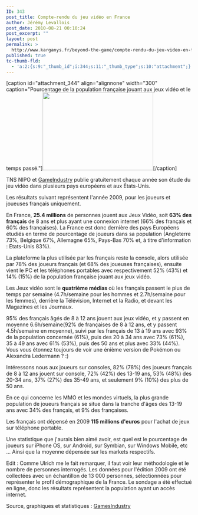 ```yaml
---
ID: 343
post_title: Compte-rendu du jeu vidéo en France
author: Jérémy Levallois
post_date: 2010-08-21 00:10:24
post_excerpt: ""
layout: post
permalink: >
  http://www.karganys.fr/beyond-the-game/compte-rendu-du-jeu-video-en-france/
published: true
tc-thumb-fld:
  - 'a:2:{s:9:"_thumb_id";i:344;s:11:"_thumb_type";s:10:"attachment";}'
---
```

[caption id="attachment_344" align="alignnone" width="300" caption="Pourcentage de la population française jouant aux jeux vidéo et le temps passé."]<a href="http://www.karganys.fr/wp-content/uploads/2010/08/TG09_FR_Gaming_Hours_Population_DEF_tn5.jpg"><img src="http://www.karganys.fr/wp-content/uploads/2010/08/TG09_FR_Gaming_Hours_Population_DEF_tn5-300x211.jpg" alt="" title="TG09_FR_Gaming_Hours_Population_DEF_tn5" width="300" height="211" class="size-medium wp-image-344" /></a>[/caption]

TNS NIPO et <a href="http://www.gamesindustry.com/company/542/service?doingbusinessin=1" target="_blank">GameIndustry</a> publie gratuitement chaque année son étude du jeu vidéo dans plusieurs pays européens et aux États-Unis.

Les résultats suivant représentent l'année 2009, pour les joueurs et joueuses français uniquement.

En France, <strong>25.4 millions</strong> de personnes jouent aux Jeux Vidéo, soit <strong>63% des français</strong> de 8 ans et plus ayant une connexion internet (66% des français et 60% des françaises). La France est donc dernière des pays Européens étudiés en terme de pourcentage de joueurs dans sa population (Angleterre 73%, Belgique 67%, Allemagne 65%, Pays-Bas 70% et, à titre d'information : Etats-Unis 83%).

La plateforme la plus utilisée par les français reste la console, alors utilisée par 78% des joueurs français (et 68% des joueuses françaises), ensuite vient le PC et les téléphones portables avec respectivement 52% (43%) et 14% (15%) de la population française jouant aux jeux vidéo.

Les Jeux vidéo sont le <strong>quatrième médias </strong>où les français passent le plus de temps par semaine (4.7h/semaine pour les hommes et 2.7h/semaine pour les femmes), derrière la Télévision, Internet et la Radio, et devant les Magazines et les Journaux.

95% des français âgés de 8 à 12 ans jouent aux jeux vidéo, et y passent en moyenne 6.6h/semaine(92% de françaises de 8 à 12 ans, et y passent 4.5h/semaine en moyenne), suivi par les français de 13 à 19 ans avec 93% de la population concernée (61%), puis des 20 à 34 ans avec 73% (61%), 35 à 49 ans avec 61% (53%), puis des 50 ans et plus avec 33% (44%).
Vous vous étonnez toujours de voir une énième version de Pokémon ou Alexandra Ledermann ? :)

Intéressons nous aux joueurs sur consoles, 82% (78%) des joueurs français de 8 à 12 ans jouent sur console, 72% (42%) des 13-19 ans, 53% (48%) des 20-34 ans, 37% (27%) des 35-49 ans, et seulement 9% (10%) des plus de 50 ans.

En ce qui concerne les MMO et les mondes virtuels, la plus grande population de joueurs français se situe dans la tranche d'âges des 13-19 ans avec 34% des français, et 9% des françaises.

Les français ont dépensé en 2009 <strong>115 millions d'euros</strong> pour l'achat de jeux sur téléphone portable.

Une statistique que j'aurais bien aimé avoir, est quel est le pourcentage de joueurs sur iPhone OS, sur Android, sur Symbian, sur Windows Mobile, etc ... Ainsi que la moyenne dépensée sur les markets respectifs.

Edit : Comme Ulrich me le fait remarquer, il faut voir leur méthodologie et le nombre de personnes interrogés.
Les données pour l'édition 2009 ont été collectées avec un échantillon de 13 000 personnes, sélectionnées pour représenter le profil démographique de la France. Le sondage a été effectué en ligne, donc les résultats représentent la population ayant un accès internet.

Source, graphiques et statistiques : <a href="http://www.gamesindustry.com/company/542/service/1764?resultindex=8&resultcontext=2434,2390,1875,1870,1767,1763,1765,1766,1764,1762&returnurl=/company/542/service%3fdoingbusinessin%3d1">GamesIndustry</a>